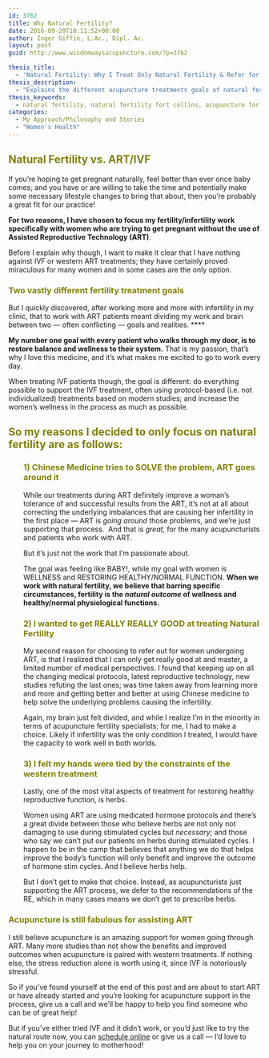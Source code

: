 ```yaml
---
id: 3762
title: Why Natural Fertility?
date: 2016-09-20T10:11:52+00:00
author: Inger Giffin, L.Ac., Dipl. Ac.
layout: post
guid: http://www.wisdomwaysacupuncture.com/?p=3762

thesis_title:
  - 'Natural Fertility: Why I Treat Only Natural Fertility & Refer for ART'
thesis_description:
  - "Explains the different acupuncture treatments goals of natural fertility vs. ART cases, and why I believe I'm better for patients by focusing on just natural fertility."
thesis_keywords:
  - natural fertility, natural fertility fort collins, acupuncture for fertility, acupuncture for infertility
categories:
  - My Approach/Philosophy and Stories
  - "Women's Health"
---
```

## <span style="color: #808000;"><b>Natural Fertility vs. ART/IVF</b></span>

If you’re hoping to get pregnant naturally, feel better than ever once baby comes; and you have or are willing to take the time and potentially make some necessary lifestyle changes to bring that about, then you’re probably a great fit for our practice!

**For two reasons, I have chosen to focus my fertility/infertility work specifically with women who are trying to get pregnant without the use of Assisted Reproductive Technology (ART)**.

Before I explain why though, I want to make it clear that I have nothing against IVF or western ART treatments; they have certainly proved miraculous for many women and in some cases are the only option.

### <span style="color: #808000;">Two vastly different fertility treatment goals</span>

But I quickly discovered, after working more and more with infertility in my clinic, that to work with ART patients meant dividing my work and brain between two &#8212; often conflicting &#8212; goals and realities. ****

**My number one goal with every patient who walks through my door, is to restore balance and wellness to their system.** That is my passion, that’s why I love this medicine, and it’s what makes me excited to go to work every day.

When treating IVF patients though, the goal is different: do everything possible to support the IVF treatment, often using protocol-based (i.e. not individualized) treatments based on modern studies; and increase the women’s wellness in the process as much as possible.

## <span style="color: #808000;">So my reasons I decided to only focus on natural fertility are as follows:</span>

<h3 style="padding-left: 30px;">
  <span style="color: #808000;">1) C</span><span style="color: #808000;">hinese Medicine tries to SOLVE the problem, ART goes around it</span>
</h3>

<p style="padding-left: 30px;">
  While our treatments during ART definitely improve a woman’s tolerance of and successful results from the ART, it’s not at all about correcting the underlying imbalances that are causing her infertility in the first place &#8212; ART is <i>going around</i> those problems, and we’re just supporting that process.  And that is <i>great,</i> for the many acupuncturists and patients who work with ART.
</p>

<p style="padding-left: 30px;">
  But it’s just not the work that I’m passionate about.
</p>

<p style="padding-left: 30px;">
  The goal was feeling like BABY!, while my goal with women is WELLNESS and RESTORING HEALTHY/NORMAL FUNCTION. <b>When we work with natural fertility, we believe that barring specific circumstances, fertility is the </b><b><i>natural outcome</i></b><b> of wellness and healthy/normal physiological functions.  </b>
</p>

<h3 style="padding-left: 30px;">
  <span style="color: #808000;">2) I wanted to get REALLY REALLY GOOD at treating Natural Fertility</span>
</h3>

<p style="padding-left: 30px;">
  My second reason for choosing to refer out for women undergoing ART, is that I realized that I can only get really good at and master, a limited number of medical perspectives. I found that keeping up on all the changing medical protocols, latest reproductive technology, new studies refuting the last ones; was time taken away from learning more and more and getting better and better at using Chinese medicine to help solve the underlying problems causing the infertility.
</p>

<p style="padding-left: 30px;">
  Again, my brain just felt divided, and while I realize I&#8217;m in the minority in terms of acupuncture fertility specialists; for me, I had to make a choice. Likely if infertility was the only condition I treated, I would have the capacity to work well in both worlds.
</p>

<h3 style="padding-left: 30px;">
  <span style="color: #808000;">3) I felt my hands were tied by the constraints of the western treatment<br /> </span>
</h3>

<p style="padding-left: 30px;">
  Lastly, one of the most vital aspects of treatment for restoring healthy reproductive function, is herbs.
</p>

<p style="padding-left: 30px;">
  Women using ART are using medicated hormone protocols and there&#8217;s a great divide between those who believe herbs are not only not damaging to use during stimulated cycles but <em>necessary</em>; and those who say we can&#8217;t put our patients on herbs during stimulated cycles. I happen to be in the camp that believes that anything we do that helps improve the body&#8217;s function will only benefit and improve the outcome of hormone stim cycles. And I believe herbs help.
</p>

<p style="padding-left: 30px;">
  But I don&#8217;t get to make that choice. Instead, as acupuncturists just supporting the ART process, we defer to the recommendations of the RE, which in many cases means we don&#8217;t get to prescribe herbs.
</p>

### **<span style="color: #808000;">Acupuncture is still fabulous for assisting ART</span>** 

I still believe acupuncture is an amazing support for women going through ART. Many more studies than not show the benefits and improved outcomes when acupuncture is paired with western treatments. If nothing else, the stress reduction alone is worth using it, since IVF is notoriously stressful.

So if you&#8217;ve found yourself at the end of this post and are about to start ART or have already started and you&#8217;re looking for acupuncture support in the process, give us a call and we&#8217;ll be happy to help you find someone who can be of great help!

But if you&#8217;ve either tried IVF and it didn&#8217;t work, or you&#8217;d just like to try the natural route now, you can [schedule online](http://www.wisdomwaysacupuncture.com/acupuncture-appointment-scheduling/) or give us a call &#8212; I&#8217;d love to help you on your journey to motherhood!

&nbsp;